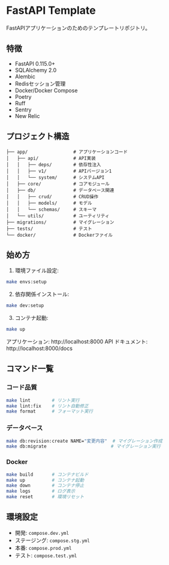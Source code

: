 # FastAPI Template

FastAPIアプリケーションのためのテンプレートリポジトリ。

## 特徴

- FastAPI 0.115.0+
- SQLAlchemy 2.0
- Alembic
- Redisセッション管理
- Docker/Docker Compose
- Poetry
- Ruff
- Sentry
- New Relic

## プロジェクト構造

```
├── app/                 # アプリケーションコード
│   ├── api/             # API実装
│   │   ├── deps/        # 依存性注入
│   │   ├── v1/          # APIバージョン1
│   │   └── system/      # システムAPI
│   ├── core/            # コアモジュール
│   ├── db/              # データベース関連
│   │   ├── crud/        # CRUD操作
│   │   ├── models/      # モデル
│   │   └── schemas/     # スキーマ
│   └── utils/           # ユーティリティ
├── migrations/          # マイグレーション
├── tests/               # テスト
└── docker/              # Dockerファイル
```

## 始め方

1. 環境ファイル設定:
```bash
make envs:setup
```

2. 依存関係インストール:
```bash
make dev:setup
```

3. コンテナ起動:
```bash
make up
```

アプリケーション: http://localhost:8000
API ドキュメント: http://localhost:8000/docs

## コマンド一覧

### コード品質
```bash
make lint        # リント実行
make lint:fix    # リント自動修正
make format      # フォーマット実行
```

### データベース
```bash
make db:revision:create NAME="変更内容"  # マイグレーション作成
make db:migrate                        # マイグレーション実行
```

### Docker
```bash
make build       # コンテナビルド
make up          # コンテナ起動
make down        # コンテナ停止
make logs        # ログ表示
make reset       # 環境リセット
```

## 環境設定
- 開発: `compose.dev.yml`
- ステージング: `compose.stg.yml`
- 本番: `compose.prod.yml`
- テスト: `compose.test.yml`